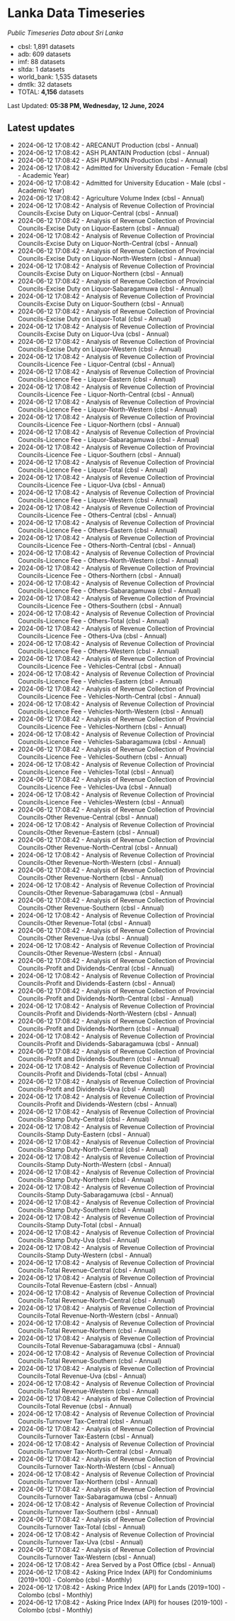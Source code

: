 # Lanka Data Timeseries
*Public Timeseries Data about Sri Lanka*

* cbsl: 1,891 datasets
* adb: 609 datasets
* imf: 88 datasets
* sltda: 1 datasets
* world_bank: 1,535 datasets
* dmtlk: 32 datasets
* TOTAL: **4,156** datasets

Last Updated: **05:38 PM, Wednesday, 12 June, 2024**

## Latest updates

* 2024-06-12 17:08:42 - ARECANUT Production (cbsl - Annual)
* 2024-06-12 17:08:42 - ASH PLANTAIN Production (cbsl - Annual)
* 2024-06-12 17:08:42 - ASH PUMPKIN Production (cbsl - Annual)
* 2024-06-12 17:08:42 - Admitted for University Education - Female (cbsl - Academic Year)
* 2024-06-12 17:08:42 - Admitted for University Education - Male (cbsl - Academic Year)
* 2024-06-12 17:08:42 - Agriculture Volume Index (cbsl - Annual)
* 2024-06-12 17:08:42 - Analysis of Revenue Collection of Provincial Councils-Excise Duty on Liquor-Central (cbsl - Annual)
* 2024-06-12 17:08:42 - Analysis of Revenue Collection of Provincial Councils-Excise Duty on Liquor-Eastern (cbsl - Annual)
* 2024-06-12 17:08:42 - Analysis of Revenue Collection of Provincial Councils-Excise Duty on Liquor-North-Central (cbsl - Annual)
* 2024-06-12 17:08:42 - Analysis of Revenue Collection of Provincial Councils-Excise Duty on Liquor-North-Western (cbsl - Annual)
* 2024-06-12 17:08:42 - Analysis of Revenue Collection of Provincial Councils-Excise Duty on Liquor-Northern (cbsl - Annual)
* 2024-06-12 17:08:42 - Analysis of Revenue Collection of Provincial Councils-Excise Duty on Liquor-Sabaragamuwa (cbsl - Annual)
* 2024-06-12 17:08:42 - Analysis of Revenue Collection of Provincial Councils-Excise Duty on Liquor-Southern (cbsl - Annual)
* 2024-06-12 17:08:42 - Analysis of Revenue Collection of Provincial Councils-Excise Duty on Liquor-Total (cbsl - Annual)
* 2024-06-12 17:08:42 - Analysis of Revenue Collection of Provincial Councils-Excise Duty on Liquor-Uva (cbsl - Annual)
* 2024-06-12 17:08:42 - Analysis of Revenue Collection of Provincial Councils-Excise Duty on Liquor-Western (cbsl - Annual)
* 2024-06-12 17:08:42 - Analysis of Revenue Collection of Provincial Councils-Licence Fee - Liquor-Central (cbsl - Annual)
* 2024-06-12 17:08:42 - Analysis of Revenue Collection of Provincial Councils-Licence Fee - Liquor-Eastern (cbsl - Annual)
* 2024-06-12 17:08:42 - Analysis of Revenue Collection of Provincial Councils-Licence Fee - Liquor-North-Central (cbsl - Annual)
* 2024-06-12 17:08:42 - Analysis of Revenue Collection of Provincial Councils-Licence Fee - Liquor-North-Western (cbsl - Annual)
* 2024-06-12 17:08:42 - Analysis of Revenue Collection of Provincial Councils-Licence Fee - Liquor-Northern (cbsl - Annual)
* 2024-06-12 17:08:42 - Analysis of Revenue Collection of Provincial Councils-Licence Fee - Liquor-Sabaragamuwa (cbsl - Annual)
* 2024-06-12 17:08:42 - Analysis of Revenue Collection of Provincial Councils-Licence Fee - Liquor-Southern (cbsl - Annual)
* 2024-06-12 17:08:42 - Analysis of Revenue Collection of Provincial Councils-Licence Fee - Liquor-Total (cbsl - Annual)
* 2024-06-12 17:08:42 - Analysis of Revenue Collection of Provincial Councils-Licence Fee - Liquor-Uva (cbsl - Annual)
* 2024-06-12 17:08:42 - Analysis of Revenue Collection of Provincial Councils-Licence Fee - Liquor-Western (cbsl - Annual)
* 2024-06-12 17:08:42 - Analysis of Revenue Collection of Provincial Councils-Licence Fee - Others-Central (cbsl - Annual)
* 2024-06-12 17:08:42 - Analysis of Revenue Collection of Provincial Councils-Licence Fee - Others-Eastern (cbsl - Annual)
* 2024-06-12 17:08:42 - Analysis of Revenue Collection of Provincial Councils-Licence Fee - Others-North-Central (cbsl - Annual)
* 2024-06-12 17:08:42 - Analysis of Revenue Collection of Provincial Councils-Licence Fee - Others-North-Western (cbsl - Annual)
* 2024-06-12 17:08:42 - Analysis of Revenue Collection of Provincial Councils-Licence Fee - Others-Northern (cbsl - Annual)
* 2024-06-12 17:08:42 - Analysis of Revenue Collection of Provincial Councils-Licence Fee - Others-Sabaragamuwa (cbsl - Annual)
* 2024-06-12 17:08:42 - Analysis of Revenue Collection of Provincial Councils-Licence Fee - Others-Southern (cbsl - Annual)
* 2024-06-12 17:08:42 - Analysis of Revenue Collection of Provincial Councils-Licence Fee - Others-Total (cbsl - Annual)
* 2024-06-12 17:08:42 - Analysis of Revenue Collection of Provincial Councils-Licence Fee - Others-Uva (cbsl - Annual)
* 2024-06-12 17:08:42 - Analysis of Revenue Collection of Provincial Councils-Licence Fee - Others-Western (cbsl - Annual)
* 2024-06-12 17:08:42 - Analysis of Revenue Collection of Provincial Councils-Licence Fee - Vehicles-Central (cbsl - Annual)
* 2024-06-12 17:08:42 - Analysis of Revenue Collection of Provincial Councils-Licence Fee - Vehicles-Eastern (cbsl - Annual)
* 2024-06-12 17:08:42 - Analysis of Revenue Collection of Provincial Councils-Licence Fee - Vehicles-North-Central (cbsl - Annual)
* 2024-06-12 17:08:42 - Analysis of Revenue Collection of Provincial Councils-Licence Fee - Vehicles-North-Western (cbsl - Annual)
* 2024-06-12 17:08:42 - Analysis of Revenue Collection of Provincial Councils-Licence Fee - Vehicles-Northern (cbsl - Annual)
* 2024-06-12 17:08:42 - Analysis of Revenue Collection of Provincial Councils-Licence Fee - Vehicles-Sabaragamuwa (cbsl - Annual)
* 2024-06-12 17:08:42 - Analysis of Revenue Collection of Provincial Councils-Licence Fee - Vehicles-Southern (cbsl - Annual)
* 2024-06-12 17:08:42 - Analysis of Revenue Collection of Provincial Councils-Licence Fee - Vehicles-Total (cbsl - Annual)
* 2024-06-12 17:08:42 - Analysis of Revenue Collection of Provincial Councils-Licence Fee - Vehicles-Uva (cbsl - Annual)
* 2024-06-12 17:08:42 - Analysis of Revenue Collection of Provincial Councils-Licence Fee - Vehicles-Western (cbsl - Annual)
* 2024-06-12 17:08:42 - Analysis of Revenue Collection of Provincial Councils-Other Revenue-Central (cbsl - Annual)
* 2024-06-12 17:08:42 - Analysis of Revenue Collection of Provincial Councils-Other Revenue-Eastern (cbsl - Annual)
* 2024-06-12 17:08:42 - Analysis of Revenue Collection of Provincial Councils-Other Revenue-North-Central (cbsl - Annual)
* 2024-06-12 17:08:42 - Analysis of Revenue Collection of Provincial Councils-Other Revenue-North-Western (cbsl - Annual)
* 2024-06-12 17:08:42 - Analysis of Revenue Collection of Provincial Councils-Other Revenue-Northern (cbsl - Annual)
* 2024-06-12 17:08:42 - Analysis of Revenue Collection of Provincial Councils-Other Revenue-Sabaragamuwa (cbsl - Annual)
* 2024-06-12 17:08:42 - Analysis of Revenue Collection of Provincial Councils-Other Revenue-Southern (cbsl - Annual)
* 2024-06-12 17:08:42 - Analysis of Revenue Collection of Provincial Councils-Other Revenue-Total (cbsl - Annual)
* 2024-06-12 17:08:42 - Analysis of Revenue Collection of Provincial Councils-Other Revenue-Uva (cbsl - Annual)
* 2024-06-12 17:08:42 - Analysis of Revenue Collection of Provincial Councils-Other Revenue-Western (cbsl - Annual)
* 2024-06-12 17:08:42 - Analysis of Revenue Collection of Provincial Councils-Profit and Dividends-Central (cbsl - Annual)
* 2024-06-12 17:08:42 - Analysis of Revenue Collection of Provincial Councils-Profit and Dividends-Eastern (cbsl - Annual)
* 2024-06-12 17:08:42 - Analysis of Revenue Collection of Provincial Councils-Profit and Dividends-North-Central (cbsl - Annual)
* 2024-06-12 17:08:42 - Analysis of Revenue Collection of Provincial Councils-Profit and Dividends-North-Western (cbsl - Annual)
* 2024-06-12 17:08:42 - Analysis of Revenue Collection of Provincial Councils-Profit and Dividends-Northern (cbsl - Annual)
* 2024-06-12 17:08:42 - Analysis of Revenue Collection of Provincial Councils-Profit and Dividends-Sabaragamuwa (cbsl - Annual)
* 2024-06-12 17:08:42 - Analysis of Revenue Collection of Provincial Councils-Profit and Dividends-Southern (cbsl - Annual)
* 2024-06-12 17:08:42 - Analysis of Revenue Collection of Provincial Councils-Profit and Dividends-Total (cbsl - Annual)
* 2024-06-12 17:08:42 - Analysis of Revenue Collection of Provincial Councils-Profit and Dividends-Uva (cbsl - Annual)
* 2024-06-12 17:08:42 - Analysis of Revenue Collection of Provincial Councils-Profit and Dividends-Western (cbsl - Annual)
* 2024-06-12 17:08:42 - Analysis of Revenue Collection of Provincial Councils-Stamp Duty-Central (cbsl - Annual)
* 2024-06-12 17:08:42 - Analysis of Revenue Collection of Provincial Councils-Stamp Duty-Eastern (cbsl - Annual)
* 2024-06-12 17:08:42 - Analysis of Revenue Collection of Provincial Councils-Stamp Duty-North-Central (cbsl - Annual)
* 2024-06-12 17:08:42 - Analysis of Revenue Collection of Provincial Councils-Stamp Duty-North-Western (cbsl - Annual)
* 2024-06-12 17:08:42 - Analysis of Revenue Collection of Provincial Councils-Stamp Duty-Northern (cbsl - Annual)
* 2024-06-12 17:08:42 - Analysis of Revenue Collection of Provincial Councils-Stamp Duty-Sabaragamuwa (cbsl - Annual)
* 2024-06-12 17:08:42 - Analysis of Revenue Collection of Provincial Councils-Stamp Duty-Southern (cbsl - Annual)
* 2024-06-12 17:08:42 - Analysis of Revenue Collection of Provincial Councils-Stamp Duty-Total (cbsl - Annual)
* 2024-06-12 17:08:42 - Analysis of Revenue Collection of Provincial Councils-Stamp Duty-Uva (cbsl - Annual)
* 2024-06-12 17:08:42 - Analysis of Revenue Collection of Provincial Councils-Stamp Duty-Western (cbsl - Annual)
* 2024-06-12 17:08:42 - Analysis of Revenue Collection of Provincial Councils-Total Revenue-Central (cbsl - Annual)
* 2024-06-12 17:08:42 - Analysis of Revenue Collection of Provincial Councils-Total Revenue-Eastern (cbsl - Annual)
* 2024-06-12 17:08:42 - Analysis of Revenue Collection of Provincial Councils-Total Revenue-North-Central (cbsl - Annual)
* 2024-06-12 17:08:42 - Analysis of Revenue Collection of Provincial Councils-Total Revenue-North-Western (cbsl - Annual)
* 2024-06-12 17:08:42 - Analysis of Revenue Collection of Provincial Councils-Total Revenue-Northern (cbsl - Annual)
* 2024-06-12 17:08:42 - Analysis of Revenue Collection of Provincial Councils-Total Revenue-Sabaragamuwa (cbsl - Annual)
* 2024-06-12 17:08:42 - Analysis of Revenue Collection of Provincial Councils-Total Revenue-Southern (cbsl - Annual)
* 2024-06-12 17:08:42 - Analysis of Revenue Collection of Provincial Councils-Total Revenue-Uva (cbsl - Annual)
* 2024-06-12 17:08:42 - Analysis of Revenue Collection of Provincial Councils-Total Revenue-Western (cbsl - Annual)
* 2024-06-12 17:08:42 - Analysis of Revenue Collection of Provincial Councils-Total Revenue (cbsl - Annual)
* 2024-06-12 17:08:42 - Analysis of Revenue Collection of Provincial Councils-Turnover Tax-Central (cbsl - Annual)
* 2024-06-12 17:08:42 - Analysis of Revenue Collection of Provincial Councils-Turnover Tax-Eastern (cbsl - Annual)
* 2024-06-12 17:08:42 - Analysis of Revenue Collection of Provincial Councils-Turnover Tax-North-Central (cbsl - Annual)
* 2024-06-12 17:08:42 - Analysis of Revenue Collection of Provincial Councils-Turnover Tax-North-Western (cbsl - Annual)
* 2024-06-12 17:08:42 - Analysis of Revenue Collection of Provincial Councils-Turnover Tax-Northern (cbsl - Annual)
* 2024-06-12 17:08:42 - Analysis of Revenue Collection of Provincial Councils-Turnover Tax-Sabaragamuwa (cbsl - Annual)
* 2024-06-12 17:08:42 - Analysis of Revenue Collection of Provincial Councils-Turnover Tax-Southern (cbsl - Annual)
* 2024-06-12 17:08:42 - Analysis of Revenue Collection of Provincial Councils-Turnover Tax-Total (cbsl - Annual)
* 2024-06-12 17:08:42 - Analysis of Revenue Collection of Provincial Councils-Turnover Tax-Uva (cbsl - Annual)
* 2024-06-12 17:08:42 - Analysis of Revenue Collection of Provincial Councils-Turnover Tax-Western (cbsl - Annual)
* 2024-06-12 17:08:42 - Area Served by a Post Office (cbsl - Annual)
* 2024-06-12 17:08:42 - Asking Price Index (API) for Condominiums (2019=100) - Colombo (cbsl - Monthly)
* 2024-06-12 17:08:42 - Asking Price Index (API) for Lands (2019=100) - Colombo (cbsl - Monthly)
* 2024-06-12 17:08:42 - Asking Price Index (API) for houses (2019-100) - Colombo (cbsl - Monthly)
